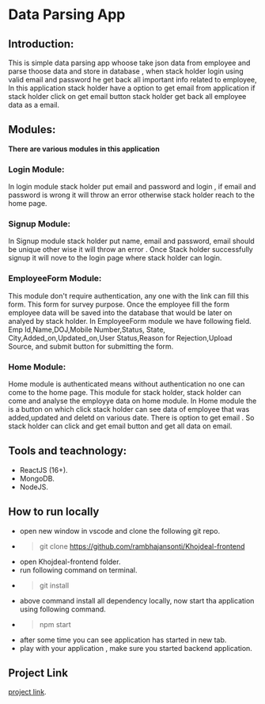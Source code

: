 # Data Parsing App

## Introduction:

This is simple data parsing app whoose take json data from employee and parse thoose data and store in database , when stack holder login using valid email and password he get back all important info related to employee, In this application stack holder have a option to get email from application if stack holder click on get email button stack holder get back all employee data as a email.

## Modules:

**There are various modules in this application**

### Login Module:

In login module stack holder put email and password and login , if email and password is wrong it will throw an error otherwise stack holder reach to the home page.

### Signup Module:

In Signup module stack holder put name, email and password, email should be unique other wise it will throw an error . Once Stack holder successfully signup it will nove to the login page where stack holder can login.

### EmployeeForm Module:

This module don't require authentication, any one with the link can fill this form. This form for survey purpose. Once the employee fill the form employee data will be saved into the database that would be later on analyed by stack holder.
In EmployeeForm module we have following field.
Emp Id,Name,DOJ,Mobile Number,Status, State, City,Added_on,Updated_on,User Status,Reason for Rejection,Upload Source, and submit button for submitting the form.

### Home Module:

Home module is authenticated means without authentication no one can come to the home page. This module for stack holder, stack holder can come and analyse the employye data on home module. In Home module the is a button on which click stack holder can see data of employee that was added,updated and deletd on various date.
There is option to get email . So stack holder can click and get email button and get all data on email.

## Tools and teachnology:

-  ReactJS (16+).
-  MongoDB.
-  NodeJS.

## How to run locally

-  open new window in vscode and clone the following git repo.
-  > git clone https://github.com/rambhajansonti/Khojdeal-frontend
-  open Khojdeal-frontend folder.
-  run following command on terminal.
-  > git install
-  above command install all dependency locally, now start tha application using following command.
-  > npm start
-  after some time you can see application has started in new tab.
-  play with your application , make sure you started backend application.

## Project Link

[project link](https://github.com/rambhajansonti/Khojdeal-frontend).
